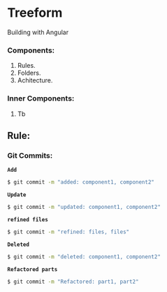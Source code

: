 
# Treeform
Building with Angular 

### Components:
1. Rules.
2. Folders.
3. Achitecture.

### Inner Components:
1. Tb


## Rule:


### Git Commits:



**` Add `**

```cmd
$ git commit -m "added: component1, component2"
```


**` Update `**

```cmd
$ git commit -m "updated: component1, component2"
```

**` refined files `**

```cmd
$ git commit -m "refined: files, files"
```

**` Deleted `**

```cmd
$ git commit -m "deleted: component1, component2"
```

**` Refactored parts `**

```cmd
$ git commit -m "Refactored: part1, part2"
```


